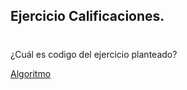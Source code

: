 ## Ejercicio Calificaciones.

#

 ¿Cuál es codigo del ejercicio planteado?
 
 [Algoritmo](../ejercicio5/Ejercicio5.java)